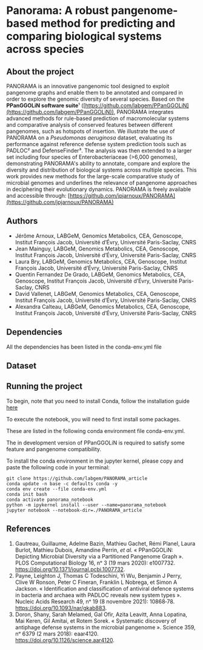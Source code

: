 # Panorama: A robust pangenome-based method for predicting and comparing biological systems across species

## About the project

PANORAMA is an innovative pangenomic tool designed to exploit pangenome graphs and enable them to be annotated and 
compared in order to explore the genomic diversity of several species. Based on the **PPanGGOLiN software suite**¹
([https://github.com/labgem/PPanGGOLiN](https://github.com/labgem/PPanGGOLiN)), PANORAMA integrates advanced methods for 
rule-based prediction of macromolecular systems and comparative analysis of conserved features between different 
pangenomes, such as hotspots of insertion. We illustrate the use of PANORAMA on a *Pseudomonas aeruginosa* dataset, 
evaluating its performance against reference defense system prediction tools such as PADLOC² and DefenseFinder³. 
The analysis was then extended to a larger set including four species of Enterobacteriaceae (>6,000 genomes),
demonstrating PANORAMA's ability to annotate, compare and explore the diversity and distribution of biological systems 
across multiple species. This work provides new methods for the large-scale comparative study of microbial genomes and 
underlines the relevance of pangenome approaches in deciphering their evolutionary dynamics. 
PANORAMA is freely available and accessible through: 
[https://github.com/jpjarnoux/PANORAMA](https://github.com/jpjarnoux/PANORAMA)

## Authors
- Jérôme Arnoux, LABGeM, Genomics Metabolics, CEA, Genoscope, Institut François Jacob, Université d’Évry, Université Paris-Saclay, CNRS
- Jean Mainguy, LABGeM, Genomics Metabolics, CEA, Genoscope, Institut François Jacob, Université d’Évry, Université Paris-Saclay, CNRS
- Laura Bry, LABGeM, Genomics Metabolics, CEA, Genoscope, Institut François Jacob, Université d’Évry, Université Paris-Saclay, CNRS
- Quentin Fernandez De Grado, LABGeM, Genomics Metabolics, CEA, Genoscope, Institut François Jacob, Université d’Évry, Université Paris-Saclay, CNRS
- David Vallenet, LABGeM, Genomics Metabolics, CEA, Genoscope, Institut François Jacob, Université d’Évry, Université Paris-Saclay, CNRS
- Alexandra Calteau, LABGeM, Genomics Metabolics, CEA, Genoscope, Institut François Jacob, Université d’Évry, Université Paris-Saclay, CNRS

## Dependencies

All the dependencies has been listed in the conda-env.yml file

## Dataset

<!-- This part must be done when the repository with the data will be created-->

## Running the project

To begin, note that you need to install Conda, follow the installation guide [here](https://docs.conda.io/projects/conda/en/latest/user-guide/install/index.html)

To execute the notebook, you will need to first install some packages.

These are listed in the following conda environment file conda-env.yml.

The in development version of PPanGGOLiN is required to satisfy some feature and pangenome compatibility.

To install the conda environment in the jupyter kernel, please copy and paste the following code in your terminal:

```shell
git clone https://github.com/labgem/PANORAMA_article
conda update -n base -c defaults conda -y
conda env create --file conda-env.yml
conda init bash
conda activate panorama_notebook
python -m ipykernel install --user --name=panorama_notebook
jupyter notebook --notebook-dir=./PANORAMA_article
```


## References
1. Gautreau, Guillaume, Adelme Bazin, Mathieu Gachet, Rémi Planel, Laura Burlot, Mathieu Dubois, Amandine Perrin, *et al.* « PPanGGOLiN: Depicting Microbial Diversity via a Partitioned Pangenome Graph ». PLOS Computational Biology 16, nᵒ 3 (19 mars 2020): e1007732. https://doi.org/10.1371/journal.pcbi.1007732.
2. Payne, Leighton J, Thomas C Todeschini, Yi Wu, Benjamin J Perry, Clive W Ronson, Peter C Fineran, Franklin L Nobrega, et Simon A Jackson. « Identification and classification of antiviral defence systems in bacteria and archaea with PADLOC reveals new system types ». Nucleic Acids Research 49, nᵒ 19 (8 novembre 2021): 10868‑78. https://doi.org/10.1093/nar/gkab883.
3. Doron, Shany, Sarah Melamed, Gal Ofir, Azita Leavitt, Anna Lopatina, Mai Keren, Gil Amitai, et Rotem Sorek. « Systematic discovery of antiphage defense systems in the microbial pangenome ». Science 359, nᵒ 6379 (2 mars 2018): eaar4120. https://doi.org/10.1126/science.aar4120.
